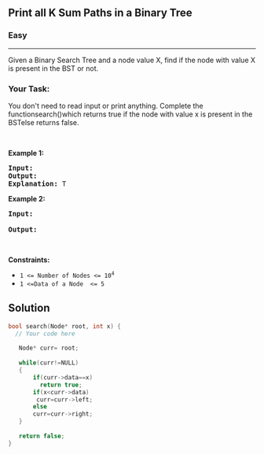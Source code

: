 <h2>Print all K Sum Paths in a Binary Tree </h2>
<h3>Easy</h3><hr>
<div><p>Given a Binary Search Tree and a node value X, find if the node with value X is present in the BST or not.</p>



<h3>  Your Task: </h3>
<p> 
You don't need to read input or print anything. Complete the functionsearch()which returns true if the node with value x is present in the BSTelse returns false.
</p>
<p>&nbsp;</p>
<p><strong>Example 1:</strong></p>

      
 
<pre><strong>Input:</strong>
<strong>Output:</strong> 
<strong>Explanation:</strong> T
</pre>

<p><strong>Example 2:</strong></p>

<pre><strong>Input:</strong> 
     
<strong>Output:</strong> 
</pre>

<p>&nbsp;</p>
<p><strong>Constraints:</strong></p>

<ul>
	<li><code>1 &lt;= Number of Nodes &lt;= 10<sup>4</sup></code></li>
	<li><code>1 &lt;=Data of a Node  &lt;= 5</code></li>
</ul>
  
  <h2> Solution </h2>
  
  ``` c++ 
bool search(Node* root, int x) {
    // Your code here
     
     Node* curr= root;
     
     while(curr!=NULL)
     {
         if(curr->data==x)
           return true;
         if(x<curr->data)
          curr=curr->left;
         else
         curr=curr->right;
     }
     
     return false;
}

  ```
</div>
